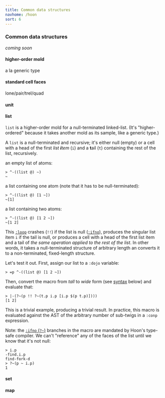 ```yaml
---
title: Common data structures
navhome: /hoon
sort: 6
---
```


### Common data structures

*coming soon*

#### higher-order mold

a la generic type

#### standard cell faces

lone/pair/trel/quad

#### unit

#### list

`list` is a higher-order mold for a null-terminated linked-list. (It's "higher-ordered" because it takes another
mold as its sample, like a generic type.)


A `list` is a null-terminated and recursive; it's either null (empty) or a
cell with a head of the first *list **i**tem* (`i`) and a **t**ail (`t`)
containing the rest of the list, recursively.

an empty list of atoms:

```
> ^-((list @) ~)
~
```

a list containing one atom (note that it has to be null-terminated):

```
> ^-((list @) [1 ~])
~[1]
```

a list containing two atoms:

```
> ^-((list @) [1 2 ~])
~[1 2]
```

This [`:loop`]() crashes (`!!`) if the list is null ([`:ifno`]()), produces the
singular list item `i` if the tail is null, or produces a cell with a
head of the first list item and a tail of *the same operation applied to the*
*rest of the list*. In other words, it takes a null-terminated structure of
arbitrary length an converts it to a non-terminated, fixed-length structure.

Let's test it out. First, assign our list to a `:dojo` variable:

```
> =p ^-((list @) [1 2 ~])
```

Then, convert the macro from *tall* to *wide* form (see [syntax]() below) and
evaluate that:

```
> |-(?~(p !! ?~(t.p i.p [i.p $(p t.p)])))
[1 2]
```

This is a trivial example, producing a trivial result. In practice, this macro
is evaluated against the AST of the arbitrary number of sub-twigs in a `:conp`
expression.

Note: the [`:ifno` (`?~`)]() branches in the macro are mandated by Hoon's
type-safe compiler. We can't "reference" any of the faces of the list until we
know that it's not null:

```
> i.p
-find.i.p
find-fork-d
> ?~(p ~ i.p)
1
```

#### set

#### map

